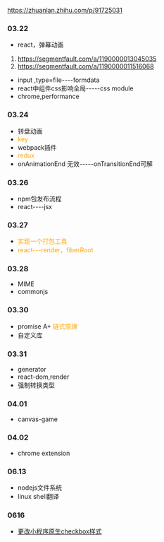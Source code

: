 https://zhuanlan.zhihu.com/p/91725031


### 03.22
+ react，弹幕动画
1. https://segmentfault.com/a/1190000013045035
2. https://segmentfault.com/a/1190000011516068
+ input ,type=file----formdata
+ react中组件css影响全局-----css module
+ chrome,performance

### 03.24
+ 转盘动画
+ <font color=orange>key</font>
+ webpack插件
+ <font color=orange>redux</font>
+ onAnimationEnd 无效-----onTransitionEnd可解

### 03.26
+ npm包发布流程
+ react----jsx

### 03.27
+ <font color=orange>实现一个打包工具</font>
+ <font color=orange>react---render，fiberRoot</font>

### 03.28
+ MIME
+ commonjs

### 03.30
+ promise A+  <font color=orange>链式原理</font>
+ 自定义库

### 03.31
+ generator
+ react-dom,render
+ 强制转换类型

### 04.01
+ canvas-game   

### 04.02
+ chrome extension



### 06.13
+ nodejs文件系统
+ linux shell翻译

### 0616

+ [更改小程序原生checkbox样式](https://blog.csdn.net/abs1004/article/details/78922596)
